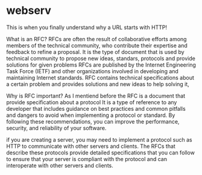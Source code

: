 # webserv
This is when you finally understand why a URL starts with HTTP!


What is an RFC?
RFCs are often the result of collaborative efforts among members of the technical community, who contribute their expertise and feedback to refine a proposal. It is the type of document that is used by technical community to propose new ideas, standars, protocols and provide solutions for given problems RFCs are published by the Internet Engineering Task Force (IETF) and other organizations involved in developing and maintaining Internet standards.
RFC contains technical specifications about a certain problem and provides solutions and new ideas to help solving it, 

Why is RFC important?
As I mentiend before the RFC is a document that provide specification about a protocol It is a type of reference to any developer that includes guidance on best practices and common pitfalls and dangers to avoid when implementing a protocol or standard. By following these recommendations, you can improve the performance, security, and reliability of your software.

if you are creating a server, you may need to implement a protocol such as HTTP to communicate with other servers and clients. The RFCs that describe these protocols provide detailed  specifications that you can follow to ensure that your server is compliant with the protocol and can interoperate with other servers and clients.



